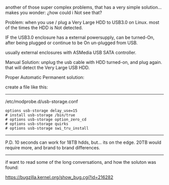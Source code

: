 another of those super complex problems, that has a very simple solution...
makes you wonder: ¿how could i Not see that?

Problem:
when you use / plug a Very Large HDD to USB3.0 on Linux.
most of the times the HDD is Not detected.

IF the USB3.0 enclosure has a external powersupply,
can be turned-On, after being plugged or continue to be On un-plugged from USB.

usually external enclosures with ASMedia USB SATA controller.

Manual Solution:
unplug the usb cable with HDD turned-on, and plug again.
that will detect the Very Large USB HDD.

Proper Automatic Permanent solution:

create a file like this:

-----

/etc/modprobe.d/usb-storage.conf
```
options usb-storage delay_use=15
# install usb-storage /bin/true 
# options usb-storage option_zero_cd
# options usb-storage quirks
# options usb-storage swi_tru_install
```
-----

P.D. 10 seconds can work for 18TB hdds, but... its on the edge.
20TB would require more,
and brand to brand differences.

-----
if want to read some of the long conversations, and how the soluton was found:

https://bugzilla.kernel.org/show_bug.cgi?id=216282

